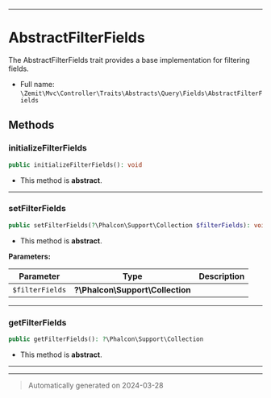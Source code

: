 ***

# AbstractFilterFields

The AbstractFilterFields trait provides a base implementation for filtering fields.



* Full name: `\Zemit\Mvc\Controller\Traits\Abstracts\Query\Fields\AbstractFilterFields`




## Methods


### initializeFilterFields



```php
public initializeFilterFields(): void
```




* This method is **abstract**.







***

### setFilterFields



```php
public setFilterFields(?\Phalcon\Support\Collection $filterFields): void
```




* This method is **abstract**.



**Parameters:**

| Parameter | Type | Description |
|-----------|------|-------------|
| `$filterFields` | **?\Phalcon\Support\Collection** |  |





***

### getFilterFields



```php
public getFilterFields(): ?\Phalcon\Support\Collection
```




* This method is **abstract**.







***

***
> Automatically generated on 2024-03-28

